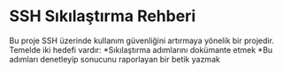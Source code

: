 # SSH Sıkılaştırma Rehberi

Bu proje SSH üzerinde kullanım güvenliğini artırmaya yönelik bir projedir. Temelde iki hedefi vardır:
*Sıkılaştırma adımlarını dokümante etmek
*Bu adımları denetleyip sonucunu raporlayan bir betik yazmak
